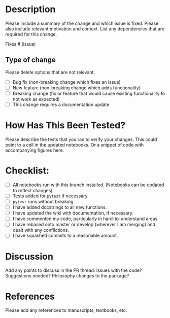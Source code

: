 # Description

Please include a summary of the change and which issue is fixed. Please also include relevant motivation and context. List any dependencies that are required for this change.

Fixes # (issue)

## Type of change

Please delete options that are not relevant.

- [ ] Bug fix (non-breaking change which fixes an issue)
- [ ] New feature (non-breaking change which adds functionality)
- [ ] Breaking change (fix or feature that would cause existing functionality to not work as expected)
- [ ] This change requires a documentation update

# How Has This Been Tested?

Please describe the tests that you ran to verify your changes. This could point to a cell in the updated notebooks. Or a snippet of code with accompanying figures here.

# Checklist:

- [ ] All notebooks run with this branch installed. (Notebooks can be updated to reflect changes)
- [ ] Tests added for `pytest` if necessary.
- [ ] `pytest` runs without breaking.
- [ ] I have added docstrings to all new functions.
- [ ] I have updated the wiki with documentation, if necessary.
- [ ] I have commented my code, particularly in hard-to-understand areas
- [ ] I have rebased onto master or develop (wherever I am merging) and dealt with any conflictions.
- [ ] I have squashed commits to a reasonable amount.

# Discussion

Add any points to discuss in the PR thread. Issues with the code? Suggestions needed? Philosophy changes to the package?

# References

Please add any references to manuscripts, textbooks, etc.
